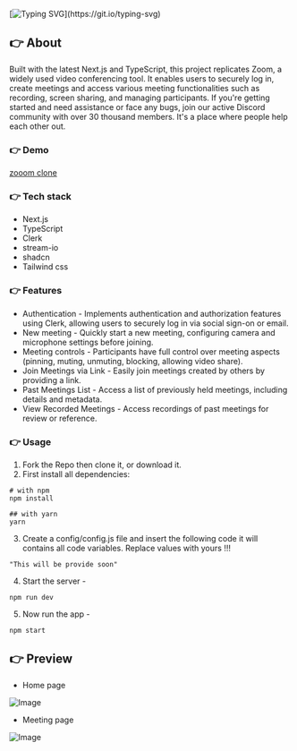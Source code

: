 [![Typing SVG](https://readme-typing-svg.demolab.com?font=Fira+Code&pause=1000&color=F7701A&random=false&width=435&lines=Hi!+Guys++%F0%9F%91%8B;This+is+video+calling+app+clone+Project.)](https://git.io/typing-svg)

## 👉 About
Built with the latest Next.js and TypeScript, this project replicates Zoom, a widely used video conferencing tool. It enables users to securely log in, create meetings and access various meeting functionalities such as recording, screen sharing, and managing participants.
If you're getting started and need assistance or face any bugs, join our active Discord community with over 30 thousand members. It's a place where people help each other out.

### 👉 Demo
[zooom clone](https://zooom-dusky.vercel.app/)

### 👉 Tech stack
- Next.js
- TypeScript
- Clerk
- stream-io
- shadcn
- Tailwind css

### 👉 Features
* Authentication -  Implements authentication and authorization features using Clerk, allowing users to securely log in via social sign-on or email.
* New meeting - Quickly start a new meeting, configuring camera and microphone settings before joining.
* Meeting controls - Participants have full control over meeting aspects (pinning, muting, unmuting, blocking, allowing video share).
* Join Meetings via Link - Easily join meetings created by others by providing a link.
* Past Meetings List - Access a list of previously held meetings, including details and metadata.
* View Recorded Meetings - Access recordings of past meetings for review or reference.

### 👉 Usage
1. Fork the Repo then clone it, or download it.
2. First install all dependencies:
```
# with npm
npm install

## with yarn
yarn
```
3. Create a config/config.js file and insert the following code it will contains all code variables. Replace values with yours !!!
```
"This will be provide soon"
```
4. Start the server -
````
npm run dev
````
5. Now run the app -
```
npm start
```

## 👉 Preview
* Home page

![Image](https://github.com/user-attachments/assets/4e7b802e-dcf8-40dd-9e4b-a72c9bfc2e24)
* Meeting page
 
![Image](https://github.com/user-attachments/assets/a3b55ace-0409-40f0-a93c-b573e36c3b20)
